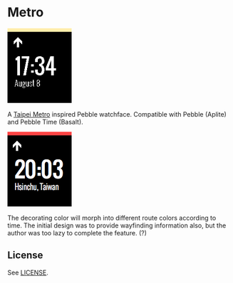 Metro
=====

![Screenshot](docs/screenshot.png)

A [Taipei Metro](http://www.metro.taipei) inspired Pebble watchface. Compatible with Pebble (Aplite) and Pebble Time (Basalt).

![Mockup](docs/metro.png)

The decorating color will morph into different route colors according to time. The initial design was to provide wayfinding information also, but the author was too lazy to complete the feature. (?)

License
-------

See [LICENSE](LICENSE.md).
